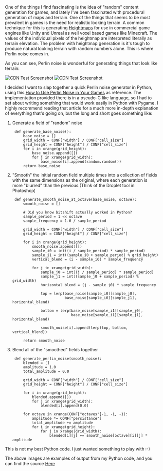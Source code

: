 <!-- 
.. title: Perlin Noise for terrain generation
.. slug: perlin-noise-for-terrain-generation
.. date: 2015-02-22 18:52:44 UTC
.. tags: algorithms, games, gamdev, graphics
.. link: 
.. description: 
.. type: text
-->

One of the things I find fascinating is the idea of "random" content generation for games, and lately I've been fascinated with procedural generation of maps and terrain. One of the things that seems to be most prevalent in games is the need for realistic looking terrain. A common technique for this is generating [Heightmaps](http://en.wikipedia.org/wiki/Heightmap) for use in commercial game engines like Unity and Unreal as well voxel based games like Minecraft. The values of the individual pixels of the heightmap are interpreted literally as terrain elevation. The problem with heightmap generation is it's tough to produce natural looking terrain with random numbers alone. This is where Perlin noise comes in.

As you can see, Perlin noise is wonderful for generating things that look like terrain:

![CDN Test Screenshot](http://71736c127cff565b91bf-0044c42a78e82872de2148fe3ea73ce3.r79.cf2.rackcdn.com/terrain_perlin.png)
![CDN Test Screenshot](http://71736c127cff565b91bf-0044c42a78e82872de2148fe3ea73ce3.r79.cf2.rackcdn.com/grayscale_perlin.png)

<!-- TEASER_END -->

I decided I want to slap together a quick Perlin noise generator in Python, using this [How to Use Perlin Noise in Your Games](http://devmag.org.za/2009/04/25/perlin-noise/) as reference. The implementation provided there is in a pseudo-C like language, so I had to set about writing something that would work easily in Python with Pygame. I highly recommend reading that article for a much more in-depth explanation of everything that's going on, but the long and short goes something like:

1. Generate a field of "random" noise

        def generate_base_noise():
            base_noise = []
            grid_width = CONF["width"] / CONF["cell_size"]
            grid_height = CONF["height"] / CONF["cell_size"]
            for i in xrange(grid_height):
                base_noise.append([])
                for j in xrange(grid_width):
                    base_noise[i].append(random.random())
            return base_noise


2. "Smooth" the initial random field multiple times into a collection of fields with the same dimensions as the original, where each generation is more "blurred" than the previous (Think of the Droplet tool in Photoshop)

        def generate_smooth_noise_at_octave(base_noise, octave):
            smooth_noise = []
        
            # Did you know bitshift actually worked in Python?
            sample_period = 1 << octave
            sample_frequency = 1.0 / sample_period
        
            grid_width = CONF["width"] / CONF["cell_size"]
            grid_height = CONF["height"] / CONF["cell_size"]
        
            for i in xrange(grid_height):
                smooth_noise.append([])
                sample_i0 = int((i / sample_period) * sample_period)
                sample_i1 = int((sample_i0 + sample_period) % grid_height)
                vertical_blend = (i - sample_i0) * sample_frequency
        
                for j in xrange(grid_width):
                    sample_j0 = int((j / sample_period) * sample_period)
                    sample_j1 = int((sample_j0 + sample_period) % grid_width)
                    horizontal_blend = (j - sample_j0) * sample_frequency
        
                    top = lerp(base_noise[sample_i0][sample_j0],
                               base_noise[sample_i0][sample_j1], horizontal_blend)
        
                    bottom = lerp(base_noise[sample_i1][sample_j0],
                                  base_noise[sample_i1][sample_j1], horizontal_blend)
        
                    smooth_noise[i].append(lerp(top, bottom, vertical_blend))
        
            return smooth_noise

3. Blend all of the "smoothed" fields together

        def generate_perlin_noise(smooth_noise):
            blended = []
            amplitude = 1.0
            total_amplitude = 0.0
        
            grid_width = CONF["width"] / CONF["cell_size"]
            grid_height = CONF["height"] / CONF["cell_size"]
        
            for i in xrange(grid_height):
                blended.append([])
                for j in xrange(grid_width):
                    blended[i].append(0.0)
        
            for octave in xrange(CONF["octaves"]-1, -1, -1):
                amplitude *= CONF["persistance"]
                total_amplitude += amplitude
                for i in xrange(grid_height):
                    for j in xrange(grid_width):
                        blended[i][j] += smooth_noise[octave][i][j] * amplitude

This is not my best Python code. I just wanted something to play with :-)

The above images are examples of output from my Python code, and you can find the source [Here](https://github.com/Cerberus98/python_noise/blob/master/perlin.py)
